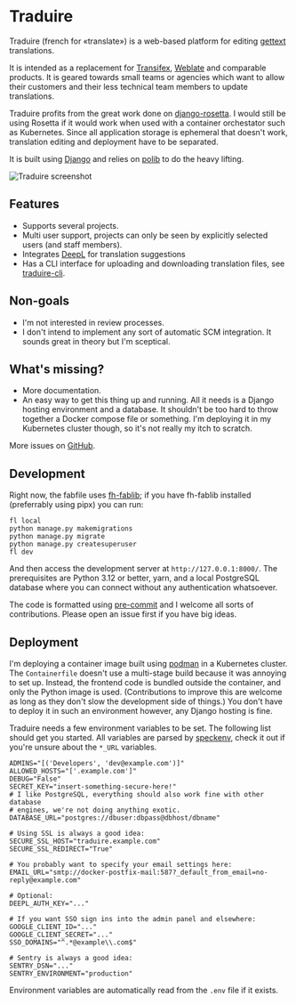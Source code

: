 # Traduire

Traduire (french for «translate») is a web-based platform for editing
[gettext](https://www.gnu.org/software/gettext/gettext.html) translations.

It is intended as a replacement for [Transifex](https://www.transifex.com/),
[Weblate](https://weblate.org/en/) and comparable products. It is geared
towards small teams or agencies which want to allow their customers and their
less technical team members to update translations.

Traduire profits from the great work done on
[django-rosetta](https://github.com/mbi/django-rosetta/). I would still be
using Rosetta if it would work when used with a container orchestator such as
Kubernetes. Since all application storage is ephemeral that doesn't work,
translation editing and deployment have to be separated.

It is built using [Django](https://www.djangoproject.com/) and relies on
[polib](https://pypi.org/project/polib/) to do the heavy lifting.

![Traduire screenshot](./images/traduire.png)

## Features

- Supports several projects.
- Multi user support, projects can only be seen by explicitly selected users
  (and staff members).
- Integrates [DeepL](https://www.deepl.com/) for translation suggestions
- Has a CLI interface for uploading and downloading translation files, see
  [traduire-cli](https://github.com/matthiask/traduire/tree/main/cli).

## Non-goals

- I'm not interested in review processes.
- I don't intend to implement any sort of automatic SCM integration. It sounds
  great in theory but I'm sceptical.

## What's missing?

- More documentation.
- An easy way to get this thing up and running. All it needs is a Django
  hosting environment and a database. It shouldn't be too hard to throw
  together a Docker compose file or something. I'm deploying it in my
  Kubernetes cluster though, so it's not really my itch to scratch.

More issues on [GitHub](https://github.com/matthiask/traduire/issues).

## Development

Right now, the fabfile uses [fh-fablib](https://github.com/feinheit/fh-fablib);
if you have fh-fablib installed (preferrably using pipx) you can run:

    fl local
    python manage.py makemigrations
    python manage.py migrate
    python manage.py createsuperuser
    fl dev

And then access the development server at `http://127.0.0.1:8000/`. The
prerequisites are Python 3.12 or better, yarn, and a local PostgreSQL database
where you can connect without any authentication whatsoever.

The code is formatted using [pre-commit](https://pre-commit.com/) and I welcome
all sorts of contributions. Please open an issue first if you have big ideas.

## Deployment

I'm deploying a container image built using [podman](https://podman.io/) in a
Kubernetes cluster. The `Containerfile` doesn't use a multi-stage build because
it was annoying to set up. Instead, the frontend code is bundled outside the
container, and only the Python image is used. (Contributions to improve this
are welcome as long as they don't slow the development side of things.) You
don't have to deploy it in such an environment however, any Django hosting is
fine.

Traduire needs a few environment variables to be set. The following list should
get you started. All variables are parsed by
[speckenv](https://github.com/matthiask/speckenv/), check it out if you're
unsure about the `*_URL` variables.

    ADMINS="[('Developers', 'dev@example.com')]"
    ALLOWED_HOSTS="['.example.com']"
    DEBUG="False"
    SECRET_KEY="insert-something-secure-here!"
    # I like PostgreSQL, everything should also work fine with other database
    # engines, we're not doing anything exotic.
    DATABASE_URL="postgres://dbuser:dbpass@dbhost/dbname"

    # Using SSL is always a good idea:
    SECURE_SSL_HOST="traduire.example.com"
    SECURE_SSL_REDIRECT="True"

    # You probably want to specify your email settings here:
    EMAIL_URL="smtp://docker-postfix-mail:587?_default_from_email=no-reply@example.com"

    # Optional:
    DEEPL_AUTH_KEY="..."

    # If you want SSO sign ins into the admin panel and elsewhere:
    GOOGLE_CLIENT_ID="..."
    GOOGLE_CLIENT_SECRET="..."
    SSO_DOMAINS="^.*@example\\.com$"

    # Sentry is always a good idea:
    SENTRY_DSN="..."
    SENTRY_ENVIRONMENT="production"

Environment variables are automatically read from the `.env` file if it exists.

